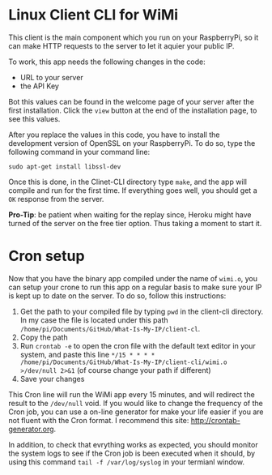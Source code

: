 # Linux Client CLI for WiMi

This client is the main component which you run on your RaspberryPi, so it can make HTTP requests to the server to let it aquier your public IP.

To work, this app needs the following changes in the code:

- URL to your server
- the API Key

Bot this values can be found in the welcome page of your server after the first installation. Click the `view` button at the end of the installation page, to see this values.

After you replace the values in this code, you have to install the development version of OpenSSL on your RaspberryPi. To do so, type the following command in your command line:

`sudo apt-get install libssl-dev`

Once this is done, in the Clinet-CLI directory type `make`, and the app will compile and run for the first time. If everything goes well, you should get a `OK` response from the server.

**Pro-Tip**: be patient when waiting for the replay since, Heroku might have turned of the server on the free tier option. Thus taking a moment to start it.

# Cron setup

Now that you have the binary app compiled under the name of `wimi.o`, you can setup your crone to run this app on a regular basis to make sure your IP is kept up to date on the server. To do so, follow this instructions:

1. Get the path to your compiled file by typing `pwd` in the client-cli directory. In my case the file is located under this path `/home/pi/Documents/GitHub/What-Is-My-IP/client-cl`.
1. Copy the path
1. Run `crontab -e` to open the cron file with the default text editor in your system, and paste this line `*/15 * * * * /home/pi/Documents/GitHub/What-Is-My-IP/client-cli/wimi.o >/dev/null 2>&1` (of course change your path if different)
1. Save your changes

This Cron line will run the WiMi app every 15 minutes, and will redirect the result to the `/dev/null` void. If you would like to change the frequency of the Cron job, you can use a on-line generator for make your life easier if you are not fluent with the Cron format. I recommend this site: http://crontab-generator.org.

In addition, to check that evrything works as expected, you should monitor the system logs to see if the Cron job is been executed when it should, by using this command `tail -f /var/log/syslog` in your termianl window.
